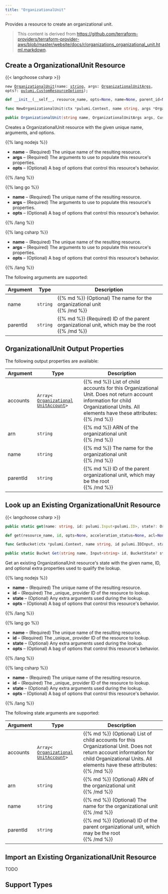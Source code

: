 ```yaml
---
title: "OrganizationalUnit"
---
```


<!-- WARNING: this file was generated by the Pulumi Terraform Bridge (tfgen) Tool. -->
<!-- Do not edit by hand unless you're certain you know what you are doing! -->

<style>
  table td p { margin-top: 0; margin-bottom: 0; }
</style>

Provides a resource to create an organizational unit.

> This content is derived from https://github.com/terraform-providers/terraform-provider-aws/blob/master/website/docs/r/organizations_organizational_unit.html.markdown.


## Create a OrganizationalUnit Resource

{{< langchoose csharp >}}

<div class="highlight"><pre class="chroma"><code class="language-typescript" data-lang="typescript"><span class="k">new</span> <span class="nx"><a href=/docs/reference/pkg/nodejs/pulumi/aws/s3/#OrganizationalUnit>OrganizationalUnit</a></span><span class="p">(</span><span class="nx">name</span>: <span class="kt"><a href=https://developer.mozilla.org/en-US/docs/Web/JavaScript/Reference/Global_Objects/String>string</a></span><span class="p">,</span> <span class="nx">args</span>: <span class="kt"><a href=/docs/reference/pkg/nodejs/pulumi/aws/s3/#OrganizationalUnitArgs>OrganizationalUnitArgs</a></span><span class="p">,</span> <span class="nx">opts?</span>: <span class="kt"><a href=/docs/reference/pkg/nodejs/pulumi/pulumi/#CustomResourceOptions>pulumi.CustomResourceOptions</a></span><span class="p">);</span></code></pre></div>

```python
def __init__(__self__, resource_name, opts=None, name=None, parent_id=None, __props__=None)
```

```go
func NewOrganizationalUnit(ctx *pulumi.Context, name string, args *OrganizationalUnitArgs, opts ...pulumi.ResourceOption) (*OrganizationalUnit, error)

```

```csharp
public OrganizationalUnit(string name, OrganizationalUnitArgs args, CustomResourceOptions? options = null)

```

Creates a OrganizationalUnit resource with the given unique name, arguments, and options.

{{% lang nodejs %}}
<ul class="pl-10">
    <li><strong>name</strong> &ndash; (Required) The unique name of the resulting resource.</li>
    <li><strong>args</strong> &ndash; (Required) The arguments to use to populate this resource's properties.</li>
    <li><strong>opts</strong> &ndash; (Optional) A bag of options that control this resource's behavior.</li>
</ul>
{{% /lang %}}

{{% lang go %}}
<ul class="pl-10">
    <li><strong>name</strong> &ndash; (Required) The unique name of the resulting resource.</li>
    <li><strong>args</strong> &ndash; (Required) The arguments to use to populate this resource's properties.</li>
    <li><strong>opts</strong> &ndash; (Optional) A bag of options that control this resource's behavior.</li>
</ul>
{{% /lang %}}

{{% lang csharp %}}
<ul class="pl-10">
    <li><strong>name</strong> &ndash; (Required) The unique name of the resulting resource.</li>
    <li><strong>args</strong> &ndash; (Required) The arguments to use to populate this resource's properties.</li>
    <li><strong>opts</strong> &ndash; (Optional) A bag of options that control this resource's behavior.</li>
</ul>
{{% /lang %}}

The following arguments are supported:

<table class="ml-6">
    <thead>
        <tr>
            <th>Argument</th>
            <th>Type</th>
            <th>Description</th>
        </tr>
    </thead>
    <tbody>
        <tr>
            <td class="align-top">name</td>
            <td class="align-top"><code>string</code></td>
            <td class="align-top">{{% md %}}
(Optional) The name for the organizational unit

{{% /md %}}</td>
        </tr>
        <tr>
            <td class="align-top">parent<wbr>Id</td>
            <td class="align-top"><code>string</code></td>
            <td class="align-top">{{% md %}}
(Required) ID of the parent organizational unit, which may be the root

{{% /md %}}</td>
        </tr>
    </tbody>
</table>

## OrganizationalUnit Output Properties

The following output properties are available:

<table class="ml-6">
    <thead>
        <tr>
            <th>Argument</th>
            <th>Type</th>
            <th>Description</th>
        </tr>
    </thead>
    <tbody>
        <tr>
            <td class="align-top">accounts</td>
            <td class="align-top"><code>Array&lt;<wbr><a href="#organizationalunitaccount">Organizational<wbr>Unit<wbr>Account</a><wbr>&gt;</code></td>
            <td class="align-top">{{% md %}}
List of child accounts for this Organizational Unit. Does not return account information for child Organizational Units. All elements have these attributes:

{{% /md %}}</td>
        </tr>
        <tr>
            <td class="align-top">arn</td>
            <td class="align-top"><code>string</code></td>
            <td class="align-top">{{% md %}}
ARN of the organizational unit

{{% /md %}}</td>
        </tr>
        <tr>
            <td class="align-top">name</td>
            <td class="align-top"><code>string</code></td>
            <td class="align-top">{{% md %}}
The name for the organizational unit

{{% /md %}}</td>
        </tr>
        <tr>
            <td class="align-top">parent<wbr>Id</td>
            <td class="align-top"><code>string</code></td>
            <td class="align-top">{{% md %}}
ID of the parent organizational unit, which may be the root

{{% /md %}}</td>
        </tr>
    </tbody>
</table>

## Look up an Existing OrganizationalUnit Resource

{{< langchoose csharp >}}

```typescript
public static get(name: string, id: pulumi.Input<pulumi.ID>, state?: OrganizationalUnitState, opts?: pulumi.CustomResourceOptions): OrganizationalUnit;
```

```python
def get(resource_name, id, opts=None, acceleration_status=None, acl=None, arn=None, bucket=None, bucket_domain_name=None, bucket_prefix=None, bucket_regional_domain_name=None, cors_rules=None, force_destroy=None, hosted_zone_id=None, lifecycle_rules=None, loggings=None, object_lock_configuration=None, policy=None, region=None, replication_configuration=None, request_payer=None, server_side_encryption_configuration=None, tags=None, versioning=None, website=None, website_domain=None, website_endpoint=None)
```

```go
func GetBucket(ctx *pulumi.Context, name string, id pulumi.IDInput, state *BucketState, opts ...pulumi.ResourceOption) (*Bucket, error)
```

```csharp
public static Bucket Get(string name, Input<string> id, BucketState? state = null, CustomResourceOptions? options = null);
```

Get an existing OrganizationalUnit resource's state with the given name, ID, and optional extra
properties used to qualify the lookup.

{{% lang nodejs %}}
<ul class="pl-10">
    <li><strong>name</strong> &ndash; (Required) The unique name of the resulting resource.</li>
    <li><strong>id</strong> &ndash; (Required) The _unique_ provider ID of the resource to lookup.</li>
    <li><strong>state</strong> &ndash; (Optional) Any extra arguments used during the lookup.</li>
    <li><strong>opts</strong> &ndash; (Optional) A bag of options that control this resource's behavior.</li>
</ul>
{{% /lang %}}

{{% lang go %}}
<ul class="pl-10">
    <li><strong>name</strong> &ndash; (Required) The unique name of the resulting resource.</li>
    <li><strong>id</strong> &ndash; (Required) The _unique_ provider ID of the resource to lookup.</li>
    <li><strong>state</strong> &ndash; (Optional) Any extra arguments used during the lookup.</li>
    <li><strong>opts</strong> &ndash; (Optional) A bag of options that control this resource's behavior.</li>
</ul>
{{% /lang %}}

{{% lang csharp %}}
<ul class="pl-10">
    <li><strong>name</strong> &ndash; (Required) The unique name of the resulting resource.</li>
    <li><strong>id</strong> &ndash; (Required) The _unique_ provider ID of the resource to lookup.</li>
    <li><strong>state</strong> &ndash; (Optional) Any extra arguments used during the lookup.</li>
    <li><strong>opts</strong> &ndash; (Optional) A bag of options that control this resource's behavior.</li>
</ul>
{{% /lang %}}

The following state arguments are supported:

<table class="ml-6">
    <thead>
        <tr>
            <th>Argument</th>
            <th>Type</th>
            <th>Description</th>
        </tr>
    </thead>
    <tbody>
        <tr>
            <td class="align-top">accounts</td>
            <td class="align-top"><code>Array&lt;<wbr><a href="#organizationalunitaccount">Organizational<wbr>Unit<wbr>Account</a><wbr>&gt;</code></td>
            <td class="align-top">{{% md %}}
(Optional) List of child accounts for this Organizational Unit. Does not return account information for child Organizational Units. All elements have these attributes:

{{% /md %}}</td>
        </tr>
        <tr>
            <td class="align-top">arn</td>
            <td class="align-top"><code>string</code></td>
            <td class="align-top">{{% md %}}
(Optional) ARN of the organizational unit

{{% /md %}}</td>
        </tr>
        <tr>
            <td class="align-top">name</td>
            <td class="align-top"><code>string</code></td>
            <td class="align-top">{{% md %}}
(Optional) The name for the organizational unit

{{% /md %}}</td>
        </tr>
        <tr>
            <td class="align-top">parent<wbr>Id</td>
            <td class="align-top"><code>string</code></td>
            <td class="align-top">{{% md %}}
(Optional) ID of the parent organizational unit, which may be the root

{{% /md %}}</td>
        </tr>
    </tbody>
</table>

## Import an Existing OrganizationalUnit Resource

TODO

## Support Types

